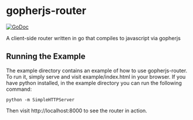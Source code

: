 gopherjs-router
===============

[![GoDoc](https://godoc.org/github.com/albrow/gopherjs-router?status.svg)](https://godoc.org/github.com/albrow/gopherjs-router)

A client-side router written in go that compiles to javascript via gopherjs


Running the Example
-------------------

The example directory contains an example of how to use gopherjs-router.
To run it, simply serve and visit example/index.html in your browser.
If you have python installed, in the example directory you can run the following command:

`python -m SimpleHTTPServer`

Then visit http://localhost:8000 to see the router in action.